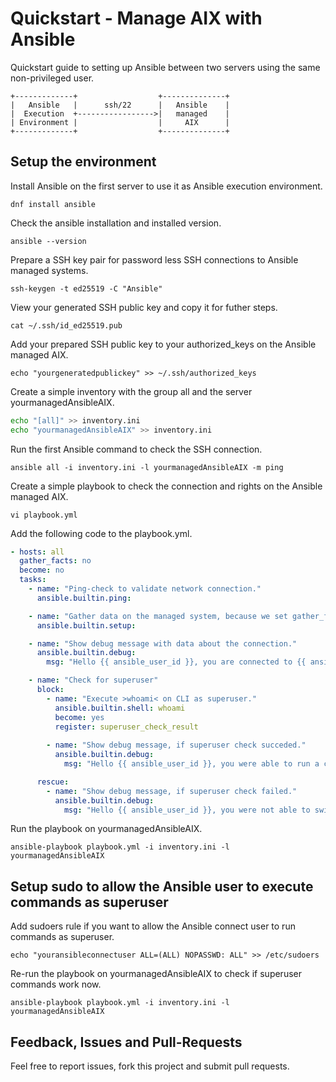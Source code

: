 # Quickstart - Manage AIX with Ansible

Quickstart guide to setting up Ansible between two servers using the same non-privileged user.

```
+-------------+                  +--------------+
|   Ansible   |      ssh/22      |   Ansible    |
|  Execution  +----------------->|   managed    |
| Environment |                  |     AIX      |
+-------------+                  +--------------+
```

## Setup the environment

Install Ansible on the first server to use it as Ansible execution environment.

```dnf install ansible```

Check the ansible installation and installed version.

```ansible --version```

Prepare a SSH key pair for password less SSH connections to Ansible managed systems.

```ssh-keygen -t ed25519 -C "Ansible"```

View your generated SSH public key and copy it for futher steps.

```cat ~/.ssh/id_ed25519.pub```

Add your prepared SSH public key to your authorized_keys on the Ansible managed AIX.

```echo "yourgeneratedpublickey" >> ~/.ssh/authorized_keys```

Create a simple inventory with the group all and the server yourmanagedAnsibleAIX.

```bash
echo "[all]" >> inventory.ini
echo "yourmanagedAnsibleAIX" >> inventory.ini
```

Run the first Ansible command to check the SSH connection.

```ansible all -i inventory.ini -l yourmanagedAnsibleAIX -m ping```

Create a simple playbook to check the connection and rights on the Ansible managed AIX.

```vi playbook.yml```

Add the following code to the playbook.yml.

```yaml
- hosts: all
  gather_facts: no
  become: no
  tasks:
    - name: "Ping-check to validate network connection."
      ansible.builtin.ping:

    - name: "Gather data on the managed system, because we set gather_facts to no."
      ansible.builtin.setup:

    - name: "Show debug message with data about the connection."
      ansible.builtin.debug:
        msg: "Hello {{ ansible_user_id }}, you are connected to {{ ansible_hostname }} which is running {{ ansible_os_family }}."

    - name: "Check for superuser"
      block:
        - name: "Execute >whoami< on CLI as superuser."
          ansible.builtin.shell: whoami
          become: yes
          register: superuser_check_result
  
        - name: "Show debug message, if superuser check succeded."
          ansible.builtin.debug:
            msg: "Hello {{ ansible_user_id }}, you were able to run a command as {{ superuser_check_result.stdout }}"

      rescue:
        - name: "Show debug message, if superuser check failed."
          ansible.builtin.debug:
            msg: "Hello {{ ansible_user_id }}, you were not able to switch to superuser."
```

Run the playbook on yourmanagedAnsibleAIX.

```ansible-playbook playbook.yml -i inventory.ini -l yourmanagedAnsibleAIX```

## Setup sudo to allow the Ansible user to execute commands as superuser

Add sudoers rule if you want to allow the Ansible connect user to run commands as superuser.

```echo "youransibleconnectuser ALL=(ALL) NOPASSWD: ALL" >> /etc/sudoers```

Re-run the playbook on yourmanagedAnsibleAIX to check if superuser commands work now.

```ansible-playbook playbook.yml -i inventory.ini -l yourmanagedAnsibleAIX```

## Feedback, Issues and Pull-Requests

Feel free to report issues, fork this project and submit pull requests.
